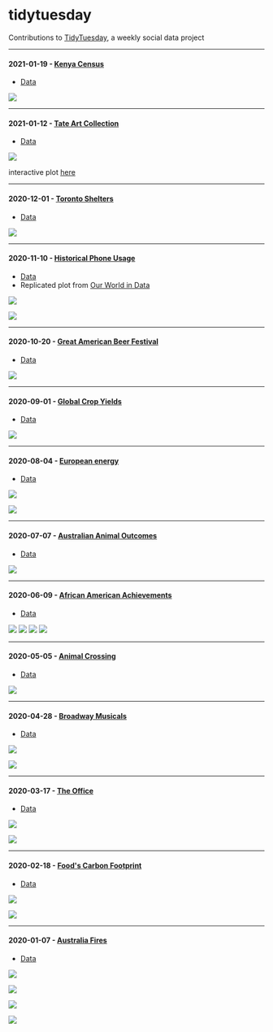 # tidytuesday
Contributions to [TidyTuesday](https://github.com/rfordatascience/tidytuesday/blob/master/README.md), a weekly social data project

**************************************************************************************************

#### 2021-01-19 - [Kenya Census](https://github.com/kkakey/tidytuesday/blob/master/2021-01-19-Kenya_Census/2021-01-19-Kenya_Census.Rmd) 
- [Data](https://github.com/sharlagelfand/opendatatoronto)

![](https://github.com/kkakey/tidytuesday/blob/master/2021-01-19-Kenya_Census/plot2.png)

**************************************************************************************************

#### 2021-01-12 - [Tate Art Collection](https://github.com/kkakey/tidytuesday/blob/master/2021-01-12_Tate-Art/2020-01-12_Tate-Art.Rmd) 
- [Data](https://github.com/rfordatascience/tidytuesday/blob/master/data/2021/2021-01-19/readme.md)

![](https://github.com/kkakey/tidytuesday/blob/master/2021-01-12_Tate-Art/plot.png)

interactive plot [here](https://kka2120.shinyapps.io/tate-art)

**************************************************************************************************

#### 2020-12-01 - [Toronto Shelters](https://github.com/kkakey/tidytuesday/blob/master/2020-12-01_Toronto_Shelters/20202-12-01_Toronto_Shelters.Rmd) 
- [Data](https://github.com/rfordatascience/tidytuesday/blob/master/data/2021/2021-01-12/readme.md)

![](https://github.com/kkakey/tidytuesday/blob/master/2020-12-01_Toronto_Shelters/plot.png)

**************************************************************************************************

#### 2020-11-10 - [Historical Phone Usage](https://github.com/kkakey/tidytuesday/blob/master/2020-11-10_Historical_Phone_Usage/2020-11-10_Historical_Phone_Usage.Rmd) 
- [Data](https://github.com/rfordatascience/tidytuesday/blob/master/data/2020/2020-11-10/readme.md)
- Replicated plot from [Our World in Data](https://ourworldindata.org/grapher/mobile-and-fixed-landline-telephone-subscriptions?time=1990..2013)

![](https://github.com/kkakey/tidytuesday/blob/master/2020-11-10_Historical_Phone_Usage/plot.png)

![](https://github.com/kkakey/tidytuesday/blob/master/2020-11-10_Historical_Phone_Usage/myanimation.gif)

**************************************************************************************************
#### 2020-10-20 - [Great American Beer Festival](https://github.com/kkakey/tidytuesday/blob/master/2020-10-20_Beer_Festival/2020-10-20_Beer_Festival.Rmd) 
- [Data](https://github.com/rfordatascience/tidytuesday/blob/master/data/2020/2020-10-20/readme.md)

![](https://raw.githubusercontent.com/kkakey/tidytuesday/master/2020-10-20_Beer_Festival/final2.png)

**************************************************************************************************

#### 2020-09-01 - [Global Crop Yields](https://github.com/kkakey/tidytuesday/tree/master/2020-09-01-Crop_Yields) 
- [Data](https://github.com/rfordatascience/tidytuesday/blob/master/data/2020/2020-09-01/readme.md)

![](https://raw.githubusercontent.com/kkakey/tidytuesday/master/2020-09-01-Crop_Yields/crops_usa.gif)

**************************************************************************************************

#### 2020-08-04 - [European energy](https://github.com/kkakey/tidytuesday/tree/master/2020-08-04-European_Energy) 
- [Data](https://github.com/rfordatascience/tidytuesday/blob/master/data/2020/2020-08-04/readme.md#energy_types)

![](https://raw.githubusercontent.com/kkakey/tidytuesday/master/2020-08-04-European_Energy/plots/euro-energy-labeled.png)

![](https://raw.githubusercontent.com/kkakey/tidytuesday/master/2020-08-04-European_Energy/plots/euro-energy.png)

**************************************************************************************************

#### 2020-07-07 - [Australian Animal Outcomes](https://github.com/kkakey/tidytuesday/tree/master/2020-07-07-Animal_Outcomes_Aus) 
- [Data](https://github.com/rfordatascience/tidytuesday/blob/master/data/2020/2020-07-21/readme.md)

![](https://github.com/kkakey/tidytuesday/blob/master/2020-07-07-Animal_Outcomes_Aus/plots/animal-outcome2.png)

**************************************************************************************************

#### 2020-06-09 - [African American Achievements](https://github.com/kkakey/tidytuesday/tree/master/2020-06-09-African_American_Achievements) 
- [Data](https://github.com/rfordatascience/tidytuesday/blob/master/data/2020/2020-06-09/readme.md)

![](https://raw.githubusercontent.com/kkakey/tidytuesday/master/2020-06-09-African_American_Achievements/plots/21st-century.png)
![](https://raw.githubusercontent.com/kkakey/tidytuesday/master/2020-06-09-African_American_Achievements/plots/20th-century.png)
![](https://raw.githubusercontent.com/kkakey/tidytuesday/master/2020-06-09-African_American_Achievements/plots/19th-century.png)
![](https://raw.githubusercontent.com/kkakey/tidytuesday/master/2020-06-09-African_American_Achievements/plots/18th-century.png)

**************************************************************************************************

#### 2020-05-05 - [Animal Crossing](https://github.com/kkakey/tidytuesday/tree/master/2020-05-05-Animal_Crossing) 
- [Data](https://github.com/rfordatascience/tidytuesday/blob/master/data/2020/2020-05-05/readme.md)

![](https://raw.githubusercontent.com/kkakey/tidytuesday/master/2020-05-05-Animal_Crossing/ac_plot.png)

**************************************************************************************************

#### 2020-04-28 - [Broadway Musicals](https://github.com/kkakey/tidytuesday/tree/master/2020-04-28_Broadway) 
- [Data](https://github.com/rfordatascience/tidytuesday/blob/master/data/2020/2020-04-28/readme.md)

![](https://raw.githubusercontent.com/kkakey/tidytuesday/master/2020-04-28_Broadway/plots/broadway_tidytues2.png)

![](https://raw.githubusercontent.com/kkakey/tidytuesday/master/2020-04-28_Broadway/plots/broadway_tidytues.png)


**************************************************************************************************

#### 2020-03-17 - [The Office](https://github.com/kkakey/tidytuesday/tree/master/2020-03-17-TheOffice) 
- [Data](https://github.com/rfordatascience/tidytuesday/blob/master/data/2020/2020-03-17/readme.md)

![](https://raw.githubusercontent.com/kkakey/tidytuesday/master/2020-03-17-TheOffice/plots/sent_office.png)

![](https://raw.githubusercontent.com/kkakey/tidytuesday/master/2020-03-17-TheOffice/plots/sent-season_office.png)

**************************************************************************************************

#### 2020-02-18 - [Food's Carbon Footprint](https://github.com/kkakey/tidytuesday/tree/master/2020-02-18_CarbonFootprint) 
- [Data](https://github.com/rfordatascience/tidytuesday/blob/master/data/2020/2020-02-18/readme.md)

![](https://raw.githubusercontent.com/kkakey/tidytuesday/master/2020-02-18_CarbonFootprint/plots/co2.png)

![](https://raw.githubusercontent.com/kkakey/tidytuesday/master/2020-02-18_CarbonFootprint/plots/co2-log.png)

**************************************************************************************************

#### 2020-01-07 - [Australia Fires](https://github.com/kkakey/tidytuesday/tree/master/2020-01-07-AusFires) 
- [Data](https://github.com/rfordatascience/tidytuesday/blob/master/data/2020/2020-01-07/readme.md)

![](https://raw.githubusercontent.com/kkakey/tidytuesday/master/2020-01-07-AusFires/plots/aus-temp-density-dec_mon.png)

![](https://raw.githubusercontent.com/kkakey/tidytuesday/master/2020-01-07-AusFires/plots/aus-temp-density-month.png)

![](https://raw.githubusercontent.com/kkakey/tidytuesday/master/2020-01-07-AusFires/plots/aus-temp.png)

![](https://raw.githubusercontent.com/kkakey/tidytuesday/master/2020-01-07-AusFires/plots/aus-temp-density.png)
